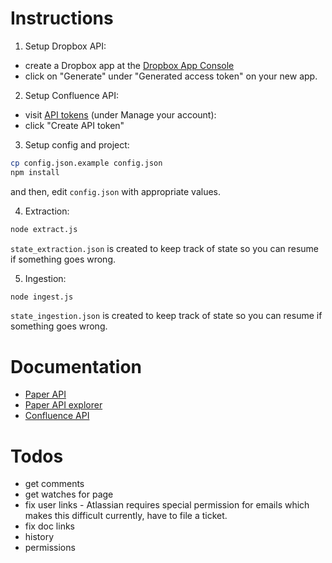 # Instructions

1. Setup Dropbox API:
  - create a Dropbox app at the [Dropbox App Console](https://www.dropbox.com/developers/apps?_tk=pilot_lp&_ad=topbar4&_camp=myapps)
  - click on "Generate" under "Generated access token" on your new app.


2. Setup Confluence API:
  - visit [API tokens](https://id.atlassian.com/manage/api-tokens) (under Manage your account):
  - click "Create API token"


3. Setup config and project:
```sh
cp config.json.example config.json
npm install
```
and then, edit `config.json` with appropriate values.


4. Extraction:
```sh
node extract.js
```
`state_extraction.json` is created to keep track of state so you can resume if something goes wrong.


5. Ingestion:
```sh
node ingest.js
```
`state_ingestion.json` is created to keep track of state so you can resume if something goes wrong.

# Documentation
- [Paper API](https://www.dropbox.com/developers/documentation/http/documentation#paper)
- [Paper API explorer](https://dropbox.github.io/dropbox-api-v2-explorer/)
- [Confluence API](https://developer.atlassian.com/cloud/confluence/rest/#api-group-Content)

# Todos
- get comments
- get watches for page
- fix user links - Atlassian requires special permission for emails which makes this difficult currently, have to file a ticket.
- fix doc links
- history
- permissions